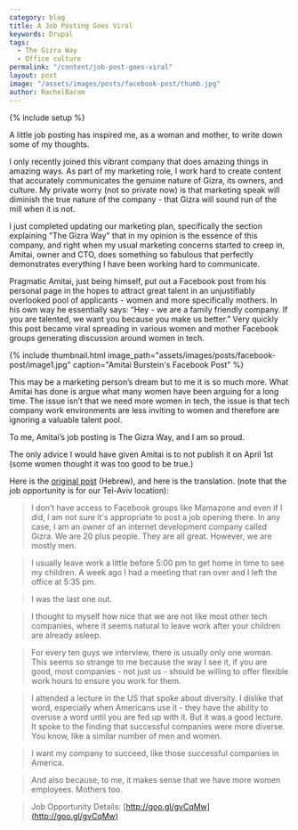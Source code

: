 ```yaml
---
category: blog
title: A Job Posting Goes Viral
keywords: Drupal
tags:
  - The Gizra Way
  - Office culture
permalink: "/content/job-post-goes-viral"
layout: post
image: "/assets/images/posts/facebook-post/thumb.jpg"
author: RachelBaram
---
```


{% include setup %}

A little job posting has inspired me, as a woman and mother, to write down some of my thoughts.

I only recently joined this vibrant company that does amazing things in amazing ways. As part of my marketing role, I work hard to create content that accurately communicates the genuine nature of Gizra, its owners, and culture. My private worry (not so private now) is that marketing speak will diminish the true nature of the company - that Gizra will sound run of the mill when it is not.  

I just completed updating our marketing plan, specifically the section explaining "The Gizra Way" that in my opinion is the essence of this company, and right when my usual marketing concerns started to creep in,  Amitai, owner and CTO, does something so fabulous that perfectly demonstrates everything I have been working hard to communicate.

Pragmatic Amitai, just being himself, put out a Facebook post from his personal page in the hopes to attract great talent in an unjustifiably overlooked pool of applicants - women and more specifically mothers.  In his own way he essentially says: “Hey - we are a family friendly company. If you are talented, we want you because you make us better.”  Very quickly this post became viral spreading in various women and mother Facebook groups generating discussion around women in tech.

{% include thumbnail.html image_path="assets/images/posts/facebook-post/image1.jpg" caption="Amitai Burstein's Facebook Post" %}

<!-- more -->

This may be a marketing person’s dream but to me it is so much more. What  Amitai has done is argue what many women have been arguing for a long time. The issue isn’t that we need more women in tech, the issue is that tech company work environments are less inviting to women and therefore are ignoring a valuable talent pool.

To me, Amitai’s job posting is The Gizra Way, and I am so proud.

The only advice I would have given Amitai is to not publish it on April 1st (some women thought it was too good to be true.)

Here is the [original post](https://www.facebook.com/amitai.burstein/posts/974158179333075) (Hebrew), and here is the translation. (note that the job opportunity is for our Tel-Aviv location):

> I don’t have access to Facebook groups like Mamazone and even if I did, I am not sure it's appropriate to post a job opening there. In any case, I am an owner of an internet development company called Gizra. We are 20 plus people. They are all great. However, we are mostly men.

> I usually leave work a little before 5:00 pm to get home in time to see my children. A week ago I had a meeting that ran over and I left the office at 5:35 pm.

> I was the last one out.

> I thought to myself how nice that we are not like most other tech companies, where it seems natural to leave work after your children are already asleep.

> For every ten guys we interview, there is usually only one woman. This seems so strange to me because the way I see it, if you are good, most companies - not just us - should be willing to offer flexible work hours to ensure you work for them.

> I attended a lecture in the US that spoke about diversity. I dislike that word, especially when Americans use it - they have the ability to overuse a word until you are fed up with it. But it was a good lecture. It spoke to the finding that successful companies were more diverse. You know, like a similar number of men and women.

> I want my company to succeed, like those successful companies in America.

> And also because, to me, it makes sense that we have more women employees. Mothers too.  

> Job Opportunity Details: [http://goo.gl/gvCqMw](http://goo.gl/gvCqMw)
